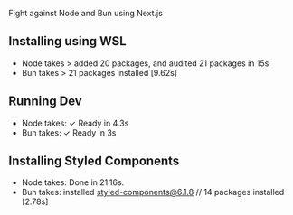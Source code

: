 Fight against Node and Bun using Next.js

## Installing using WSL
- Node takes > added 20 packages, and audited 21 packages in 15s
- Bun takes > 21 packages installed [9.62s]

## Running Dev
- Node takes: ✓ Ready in 4.3s
- Bun takes: ✓ Ready in 3s

## Installing Styled Components
- Node takes: Done in 21.16s.
- Bun takes: installed styled-components@6.1.8 // 14 packages installed [2.78s]
